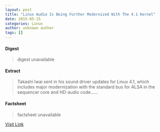 ```yaml
---
layout: post
title: "Linux Audio Is Being Further Modernized With The 4.1 Kernel"
date: 2015-05-15
categories: Linux
author: unknown author
tags: []
---
```



#### Digest
>digest unavailable

#### Extract
>Takashi Iwai sent in his sound driver updates for Linux 4.1, which includes major modernization with the standard bus for ALSA in the sequencer core and HD-audio code......

#### Factsheet
>factsheet unavailable

[Visit Link](http://www.phoronix.com/scan.php?page=news_item&px=Linux-Sound-4.1-Kernel)


